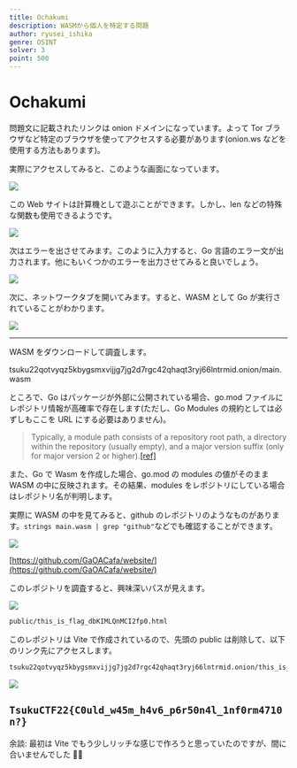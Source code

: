 ```yaml
---
title: Ochakumi
description: WASMから個人を特定する問題
author: ryusei_ishika
genre: OSINT
solver: 3
point: 500
---
```


# Ochakumi

問題文に記載されたリンクは onion ドメインになっています。よって Tor ブラウザなど特定のブラウザを使ってアクセスする必要があります(onion.ws などを使用する方法もあります)。

実際にアクセスしてみると、このような画面になっています。

![](imgs/loading.png)

この Web サイトは計算機として遊ぶことができます。しかし、len などの特殊な関数も使用できるようです。

![](imgs/calc.png)

次はエラーを出させてみます。このように入力すると、Go 言語のエラー文が出力されます。他にもいくつかのエラーを出力させてみると良いでしょう。

![](imgs/go.png)

次に、ネットワークタブを開いてみます。すると、WASM として Go が実行されていることがわかります。

![](imgs/network.png)

---

WASM をダウンロードして調査します。

tsuku22qotvyqz5kbygsmxvijjg7jg2d7rgc42qhaqt3ryj66lntrmid.onion/main.wasm

ところで、Go はパッケージが外部に公開されている場合、go.mod ファイルにレポジトリ情報が高確率で存在します(ただし、Go Modules の規約としては必ずしもここを URL にする必要はありません)。

> Typically, a module path consists of a repository root path, a directory within the repository (usually empty), and a major version suffix (only for major version 2 or higher).[[ref]](https://go.dev/ref/mod#go-mod-file-ident)

また、Go で Wasm を作成した場合、go.mod の modules の値がそのまま WASM の中に反映されます。その結果、modules をレポジトリにしている場合はレポジトリ名が判明します。

実際に WASM の中を見てみると、github のレポジトリのようなものがあります。`strings main.wasm | grep "github"`などでも確認することができます。

![](imgs/wasm.png)

[https://github.com/GaOACafa/website/](https://github.com/GaOACafa/website/)

このレポジトリを調査すると、興味深いパスが見えます。

![](imgs/gitignore.png)

```txt
public/this_is_flag_dbKIMLQnMCI2fp0.html
```

このレポジトリは Vite で作成されているので、先頭の public は削除して、以下のリンク先にアクセスします。

```txt
tsuku22qotvyqz5kbygsmxvijjg7jg2d7rgc42qhaqt3ryj66lntrmid.onion/this_is_flag_dbKIMLQnMCI2fp0.html
```

![](imgs/flag.png)

## `TsukuCTF22{C0uld_w45m_h4v6_p6r50n4l_1nf0rm4710n?}`

余談: 最初は Vite でもう少しリッチな感じで作ろうと思っていたのですが、間に合いませんでした 🙇‍♂️
